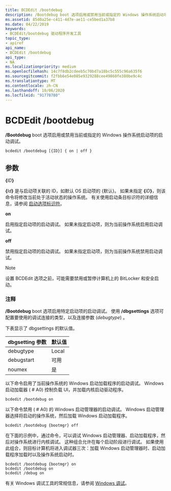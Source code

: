 ```yaml
---
title: BCDEdit /bootdebug
description: /Bootdebug boot 选项启用或禁用当前或指定的 Windows 操作系统启动项的启动调试。
ms.assetid: 85d0a25e-c411-4d7e-ae11-ce5bed1a37b8
ms.date: 04/22/2019
keywords:
- BCDEdit/bootdebug 驱动程序开发工具
topic_type:
- apiref
api_name:
- BCDEdit /bootdebug
api_type:
- NA
ms.localizationpriority: medium
ms.openlocfilehash: 14c7f8db2cdeeb5c70bd7a18bc5c555c96a635f6
ms.sourcegitcommit: f2fbb6e54e085e9329288cee49860fe380be9c4c
ms.translationtype: MT
ms.contentlocale: zh-CN
ms.lasthandoff: 10/06/2020
ms.locfileid: "91778780"
---
```

# <a name="bcdedit-bootdebug"></a>BCDEdit /bootdebug

**/Bootdebug** boot 选项启用或禁用当前或指定的 Windows 操作系统启动项的启动调试。


``` syntax
bcdedit /bootdebug [{ID}] { on | off }
```

<a name="parameters"></a>参数
----------

**{**<em>ID</em>**}**

**{**<em>Id</em>**}** 是与启动项关联的 ID，如默认 OS 启动项的 {默认}。 如果未指定 **{**<em>ID</em>**}**，则该命令将修改当前处于活动状态的操作系统。 有关使用启动条目标识符的详细信息，请参阅 [启动选项标识符](boot-options-identifiers.md)。

**on**

启用指定启动项的启动调试。 如果未指定启动项，则为当前操作系统启用启动调试。

**off**

禁用指定启动项的启动调试。 如果未指定启动项，则为当前操作系统禁用启动调试。

> [!NOTE]
> 设置 BCDEdit 选项之前，可能需要禁用或暂停计算机上的 BitLocker 和安全启动。

### <a name="comments"></a>注释

**/Bootdebug** boot 选项启用特定启动项的启动调试。 使用 **/dbgsettings** 选项可配置要使用的调试连接的类型，以及连接参数 (*debugtype*) 。 

下表显示了 dbgsettings 的默认值。

|dbgsetting 参数|默认值|
|--- |--- |
|debugtype|Local|
|debugstart|可用|
|noumex|是|


以下命令启用了当前操作系统的 Windows 启动加载程序的启动调试。 Windows 启动加载器 ( # A0) 控制负载 UI，并加载内核启动驱动程序。

```console
bcdedit /bootdebug on
```

以下命令禁用 ( # A0) 的 Windows 启动管理器的启动调试。 Windows 启动管理器选择将启动的操作系统，然后加载 Windows 启动加载程序。

```console
bcdedit /bootdebug {bootmgr} off
```

在下面的示例中，通过命令，可以调试 Windows 启动管理器、启动加载程序，然后对操作系统进行内核调试。 这种组合允许在每个启动阶段进行调试。 如果使用此组合，则目标计算机将进入调试器三次：加载 Windows 启动管理器时、启动加载程序加载时以及操作系统启动时。

```console
bcdedit /bootdebug {bootmgr} on
bcdedit /bootdebug on
bcdedit /debug on
```

有关 Windows 调试工具的常规信息，请参阅 [Windows 调试](../debugger/index.md)。